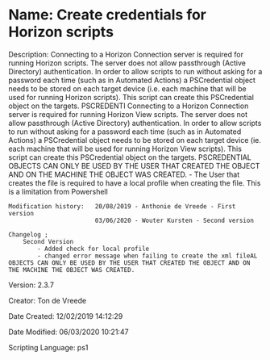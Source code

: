 ﻿# Name: Create credentials for Horizon scripts

Description: Connecting to a Horizon Connection server is required for running Horizon scripts. The server does not allow passthrough (Active Directory) authentication. In order to allow scripts to run without asking for a password each time (such as in Automated Actions) a PSCredential object needs to be stored on each target device (i.e. each machine that will be used for running Horizon scripts). This script can create this PSCredential object on the targets.
PSCREDENTI    Connecting to a Horizon Connection server is required for running Horizon View scripts. The server does not allow passthrough (Active Directory) authentication. In order to allow scripts to run without asking for a password each time (such as in Automated Actions) a PSCredential
    object needs to be stored on each target device (ie. each machine that will be used for running Horizon View scripts). This script can create this PSCredential object on the targets.
    PSCREDENTIAL OBJECTS CAN ONLY BE USED BY THE USER THAT CREATED THE OBJECT AND ON THE MACHINE THE OBJECT WAS CREATED.
    - The User that creates the file is required to have a local profile when creating the file. This is a limitation from Powershell
    
    Modification history:   20/08/2019 - Anthonie de Vreede - First version
                            03/06/2020 - Wouter Kursten - Second version

    Changelog ;
        Second Version
            - Added check for local profile
            - changed error message when failing to create the xml fileAL OBJECTS CAN ONLY BE USED BY THE USER THAT CREATED THE OBJECT AND ON THE MACHINE THE OBJECT WAS CREATED.

Version: 2.3.7

Creator: Ton de Vreede

Date Created: 12/02/2019 14:12:29

Date Modified: 06/03/2020 10:21:47

Scripting Language: ps1

